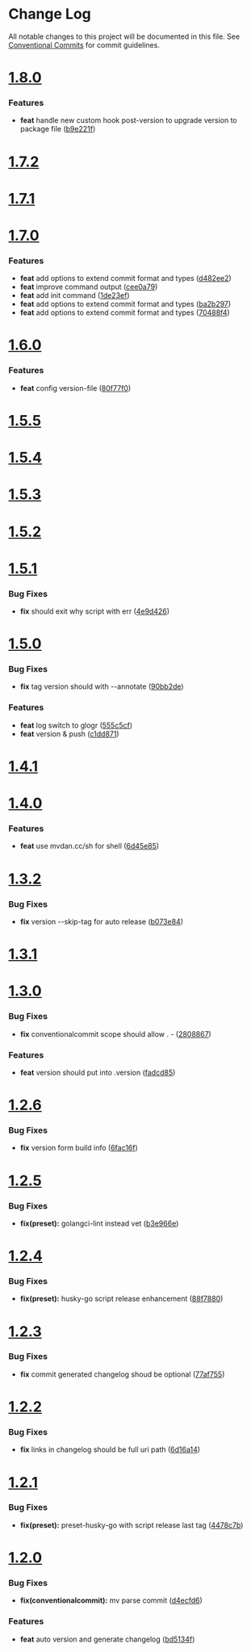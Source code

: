 # Change Log

All notable changes to this project will be documented in this file.
See [Conventional Commits](https://conventionalcommits.org) for commit guidelines.



# [1.8.0](https://github.com/go-courier/husky/compare/v1.7.2...v1.8.0)

### Features

* **feat** handle new custom hook post-version to upgrade version to package file ([b9e221f](https://github.com/go-courier/husky/commit/b9e221f6e232004ff37d1c57c71433841c5c3005))



# [1.7.2](https://github.com/go-courier/husky/compare/v1.7.1...v1.7.2)



# [1.7.1](https://github.com/go-courier/husky/compare/v1.7.0...v1.7.1)



# [1.7.0](https://github.com/go-courier/husky/compare/v1.6.0...v1.7.0)

### Features

* **feat** add options to extend commit format and types ([d482ee2](https://github.com/go-courier/husky/commit/d482ee2a9292f1989a7a530563be735969fcdef2))
* **feat** improve command output ([cee0a79](https://github.com/go-courier/husky/commit/cee0a798733af33ed6d260da2fe932036905b3b5))
* **feat** add init command ([1de23ef](https://github.com/go-courier/husky/commit/1de23ef1339ecf4529095d941f673efdb444f21d))
* **feat** add options to extend commit format and types ([ba2b297](https://github.com/go-courier/husky/commit/ba2b2976a5503c9c45bf799941f45e58e781cd5e))
* **feat** add options to extend commit format and types ([70488f4](https://github.com/go-courier/husky/commit/70488f498b4016f386cbfede2e3ce88d9f973912))



# [1.6.0](https://github.com/go-courier/husky/compare/v1.5.4...v1.6.0)

### Features

* **feat** config version-file ([80f77f0](https://github.com/go-courier/husky/commit/80f77f015822a5df58ad7ac3c4d73bad5f13e008))



# [1.5.5](https://github.com/go-courier/husky/compare/v1.5.4...v1.5.5)



# [1.5.4](https://github.com/go-courier/husky/compare/v1.5.3...v1.5.4)



# [1.5.3](https://github.com/go-courier/husky/compare/v1.5.2...v1.5.3)



# [1.5.2](https://github.com/go-courier/husky/compare/v1.5.1...v1.5.2)



# [1.5.1](https://github.com/go-courier/husky/compare/v1.5.0...v1.5.1)

### Bug Fixes

* **fix** should exit why script with err ([4e9d426](https://github.com/go-courier/husky/commit/4e9d426aa21474fca3ab7313783634f322acfb4b))



# [1.5.0](https://github.com/go-courier/husky/compare/v1.4.1...v1.5.0)

### Bug Fixes

* **fix** tag version should with --annotate ([90bb2de](https://github.com/go-courier/husky/commit/90bb2de8635df102ed9453a070701c52ad605d58))


### Features

* **feat** log switch to glogr ([555c5cf](https://github.com/go-courier/husky/commit/555c5cfd4fc2655443ebebe875e960d01abd3e39))
* **feat** version & push ([c1dd871](https://github.com/go-courier/husky/commit/c1dd8714f209963cf5c139d42eab47cfcb82bcf5))



# [1.4.1](https://github.com/go-courier/husky/compare/v1.4.0...v1.4.1)



# [1.4.0](https://github.com/go-courier/husky/compare/v1.3.2...v1.4.0)

### Features

* **feat** use mvdan.cc/sh for shell ([6d45e85](https://github.com/go-courier/husky/commit/6d45e850236e9f42dffc011c1d39784798465785))



# [1.3.2](https://github.com/go-courier/husky/compare/v1.3.1...v1.3.2)

### Bug Fixes

* **fix** version --skip-tag for auto release ([b073e84](https://github.com/go-courier/husky/commit/b073e848bdc6b23f5bd5cec48c79321656ad6273))



# [1.3.1](https://github.com/go-courier/husky/compare/v1.3.0...v1.3.1)



# [1.3.0](https://github.com/go-courier/husky/compare/v1.2.6...v1.3.0)

### Bug Fixes

* **fix** conventionalcommit scope should allow . - ([2808867](https://github.com/go-courier/husky/commit/28088676cfd91ad51e89746e5edc55b273288bda))


### Features

* **feat** version should put into .version ([fadcd85](https://github.com/go-courier/husky/commit/fadcd85207e3d02e12e563e6b8b1c1fa7c12b46d))



# [1.2.6](https://github.com/go-courier/husky/compare/v1.2.5...v1.2.6)

### Bug Fixes

* **fix** version form build info ([6fac16f](https://github.com/go-courier/husky/commit/6fac16f953326519dde9c5110ba7073121786c5b))



# [1.2.5](https://github.com/go-courier/husky/compare/v1.2.4...v1.2.5)

### Bug Fixes

* **fix(preset):** golangci-lint instead vet ([b3e966e](https://github.com/go-courier/husky/commit/b3e966e3ef7d34f1c4976a3bfc2c4a435f6ebedf))



# [1.2.4](https://github.com/go-courier/husky/compare/v1.2.3...v1.2.4)

### Bug Fixes

* **fix(preset):** husky-go script release enhancement ([88f7880](https://github.com/go-courier/husky/commit/88f788067788f32b7ba32bf5cc83bb4e0082a76b))



# [1.2.3](https://github.com/go-courier/husky/compare/v1.2.2...v1.2.3)

### Bug Fixes

* **fix** commit generated changelog shoud be optional ([77af755](https://github.com/go-courier/husky/commit/77af7559a7d811459879725aeb7e777d42231d51))



# [1.2.2](https://github.com/go-courier/husky/compare/v1.2.1...v1.2.2)

### Bug Fixes

* **fix** links in changelog should be full uri path ([6d16a14](https://github.com/go-courier/husky/commit/6d16a14b913ba518a1e61d460d2d4a29fb367434))



# [1.2.1](https://github.com/go-courier/husky/compare/v1.2.0...v1.2.1)

### Bug Fixes

* **fix(preset):** preset-husky-go with script release last tag ([4478c7b](https://github.com/go-courier/husky/commit/4478c7b14de1aef03444b123f39f70b0ca026215))



# [1.2.0](https://github.com/go-courier/husky/compare/v1.1.1...v1.2.0)

### Bug Fixes

* **fix(conventionalcommit):** mv parse commit ([d4ecfd6](https://github.com/go-courier/husky/commit/d4ecfd6e46d28f840aa359d61f0ad8c2b2cfd8db))


### Features

* **feat** auto version and generate changelog ([bd5134f](https://github.com/go-courier/husky/commit/bd5134fd4f17e0ec3b04794b6687d6c0915e2b44))
